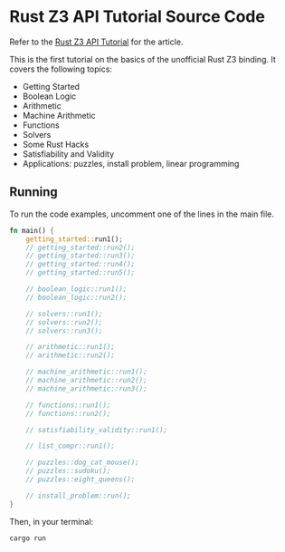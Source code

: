 # Rust Z3 API Tutorial Source Code

Refer to the [Rust Z3 API Tutorial](https://arnur.netlify.app/z3-rust-intro) for the article.

This is the first tutorial on the basics of the unofficial Rust Z3 binding. It covers the following topics:
* Getting Started
* Boolean Logic
* Arithmetic
* Machine Arithmetic
* Functions
* Solvers
* Some Rust Hacks
* Satisfiability and Validity
* Applications: puzzles, install problem, linear programming

## Running 
To run the code examples, uncomment one of the lines in the main file.
```rust
fn main() {
    getting_started::run1();
    // getting_started::run2();
    // getting_started::run3();
    // getting_started::run4();
    // getting_started::run5();

    // boolean_logic::run1();
    // boolean_logic::run2();

    // solvers::run1();
    // solvers::run2();
    // solvers::run3();

    // arithmetic::run1();
    // arithmetic::run2();

    // machine_arithmetic::run1();
    // machine_arithmetic::run2();
    // machine_arithmetic::run3();

    // functions::run1();
    // functions::run2();

    // satisfiability_validity::run1();

    // list_compr::run1();

    // puzzles::dog_cat_mouse();
    // puzzles::sudoku();
    // puzzles::eight_queens();

    // install_problem::run();
}

```
Then, in your terminal:

```
cargo run
```

